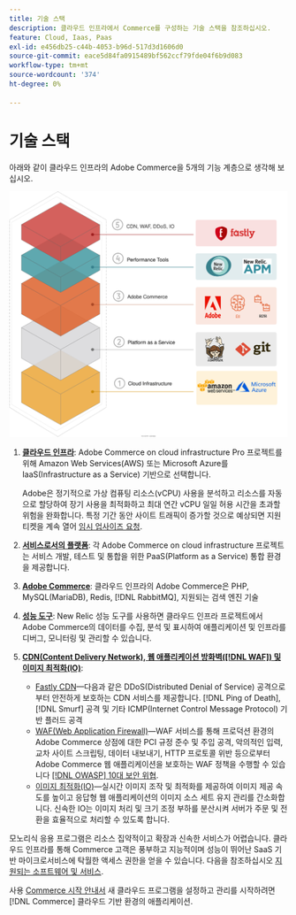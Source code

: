 ```yaml
---
title: 기술 스택
description: 클라우드 인프라에서 Commerce를 구성하는 기술 스택을 참조하십시오.
feature: Cloud, Iaas, Paas
exl-id: e456db25-c44b-4053-b96d-517d3d1606d0
source-git-commit: eace5d84fa0915489bf562ccf79fde04f6b9d083
workflow-type: tm+mt
source-wordcount: '374'
ht-degree: 0%

---
```


# 기술 스택

아래와 같이 클라우드 인프라의 Adobe Commerce을 5개의 기능 계층으로 생각해 보십시오.

![클라우드 스택](../../assets/CloudStack.svg)

1. [**클라우드 인프라**](pro-architecture.md): Adobe Commerce on cloud infrastructure Pro 프로젝트를 위해 Amazon Web Services(AWS) 또는 Microsoft Azure를 IaaS(Infrastructure as a Service) 기반으로 선택합니다.

   Adobe은 정기적으로 가상 컴퓨팅 리소스(vCPU) 사용을 분석하고 리소스를 자동으로 할당하여 장기 사용을 최적화하고 최대 연간 vCPU 일일 허용 시간을 초과할 위험을 완화합니다. 특정 기간 동안 사이트 트래픽이 증가할 것으로 예상되면 지원 티켓을 계속 열어 [임시 업사이즈 요청](https://experienceleague.adobe.com/docs/commerce-knowledge-base/kb/how-to/how-to-request-temporary-magento-upsize.html).

1. [**서비스로서의 플랫폼**](cloud-architecture.md): 각 Adobe Commerce on cloud infrastructure 프로젝트는 서비스 개발, 테스트 및 통합을 위한 PaaS(Platform as a Service) 통합 환경을 제공합니다.
1. [**Adobe Commerce**](../project/overview.md): 클라우드 인프라의 Adobe Commerce은 PHP, MySQL(MariaDB), Redis, [!DNL RabbitMQ], 지원되는 검색 엔진 기술
1. [**성능 도구**](../monitor/new-relic-service.md): New Relic 성능 도구를 사용하면 클라우드 인프라 프로젝트에서 Adobe Commerce의 데이터를 수집, 분석 및 표시하여 애플리케이션 및 인프라를 디버그, 모니터링 및 관리할 수 있습니다.
1. [**CDN(Content Delivery Network), 웹 애플리케이션 방화벽([!DNL WAF]) 및 이미지 최적화(IO)**](../cdn/fastly.md):

   * [Fastly CDN](../cdn/fastly.md#ddos-protection)—다음과 같은 DDoS(Distributed Denial of Service) 공격으로부터 안전하게 보호하는 CDN 서비스를 제공합니다. [!DNL Ping of Death], [!DNL Smurf] 공격 및 기타 ICMP(Internet Control Message Protocol) 기반 플러드 공격
   * [WAF(Web Application Firewall)](../cdn/fastly-waf-service.md)—WAF 서비스를 통해 프로덕션 환경의 Adobe Commerce 상점에 대한 PCI 규정 준수 및 주입 공격, 악의적인 입력, 교차 사이트 스크립팅, 데이터 내보내기, HTTP 프로토콜 위반 등으로부터 Adobe Commerce 웹 애플리케이션을 보호하는 WAF 정책을 수행할 수 있습니다 [[!DNL OWASP] 10대 보안 위협](https://owasp.org/www-project-top-ten/).
   * [이미지 최적화(IO)](../cdn/fastly-image-optimization.md)—실시간 이미지 조작 및 최적화를 제공하여 이미지 제공 속도를 높이고 응답형 웹 애플리케이션의 이미지 소스 세트 유지 관리를 간소화합니다. 신속한 IO는 이미지 처리 및 크기 조정 부하를 분산시켜 서버가 주문 및 전환을 효율적으로 처리할 수 있도록 합니다.

모노리식 응용 프로그램은 리소스 집약적이고 확장과 신속한 서비스가 어렵습니다. 클라우드 인프라를 통해 Commerce 고객은 풍부하고 지능적이며 성능이 뛰어난 SaaS 기반 마이크로서비스에 탁월한 액세스 권한을 얻을 수 있습니다. 다음을 참조하십시오 [지원되는 소프트웨어 및 서비스](cloud-architecture.md#supported-software-and-services).

사용 [Commerce 시작 안내서](../../get-started/overview.md) 새 클라우드 프로그램을 설정하고 관리를 시작하려면 [!DNL Commerce] 클라우드 기반 환경의 애플리케이션.
